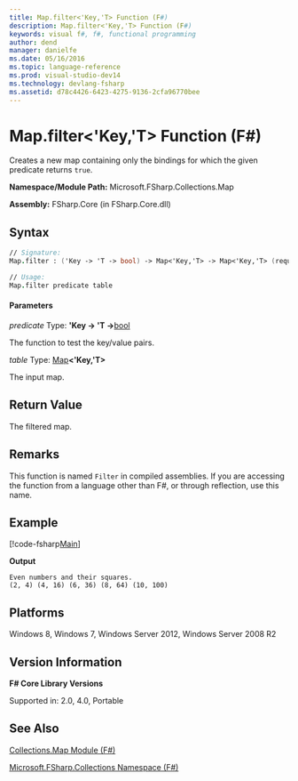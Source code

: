 ```yaml
---
title: Map.filter<'Key,'T> Function (F#)
description: Map.filter<'Key,'T> Function (F#)
keywords: visual f#, f#, functional programming
author: dend
manager: danielfe
ms.date: 05/16/2016
ms.topic: language-reference
ms.prod: visual-studio-dev14
ms.technology: devlang-fsharp
ms.assetid: d78c4426-6423-4275-9136-2cfa96770bee
---
```


# Map.filter<'Key,'T> Function (F#)

Creates a new map containing only the bindings for which the given predicate returns `true`.

**Namespace/Module Path:** Microsoft.FSharp.Collections.Map

**Assembly:** FSharp.Core (in FSharp.Core.dll)


## Syntax

```fsharp
// Signature:
Map.filter : ('Key -> 'T -> bool) -> Map<'Key,'T> -> Map<'Key,'T> (requires comparison)

// Usage:
Map.filter predicate table
```

#### Parameters
*predicate*
Type: **'Key -&gt; 'T -&gt;**[bool](https://msdn.microsoft.com/library/89c0cf9c-49ce-4207-a3be-555851a67dd5)


The function to test the key/value pairs.


*table*
Type: [Map](https://msdn.microsoft.com/library/975316ea-55e3-4987-9994-90897ad45664)**&lt;'Key,'T&gt;**


The input map.

## Return Value

The filtered map.

## Remarks
This function is named `Filter` in compiled assemblies. If you are accessing the function from a language other than F#, or through reflection, use this name.

## Example

[!code-fsharp[Main](~samples/snippets/fsharp/maps/snippet5.fs)]

**Output**

```
Even numbers and their squares.
(2, 4) (4, 16) (6, 36) (8, 64) (10, 100)
```

## Platforms
Windows 8, Windows 7, Windows Server 2012, Windows Server 2008 R2

## Version Information
**F# Core Library Versions**

Supported in: 2.0, 4.0, Portable

## See Also
[Collections.Map Module &#40;F&#35;&#41;](Collections.Map-Module-%5BFSharp%5D.md)

[Microsoft.FSharp.Collections Namespace &#40;F&#35;&#41;](Microsoft.FSharp.Collections-Namespace-%5BFSharp%5D.md)
